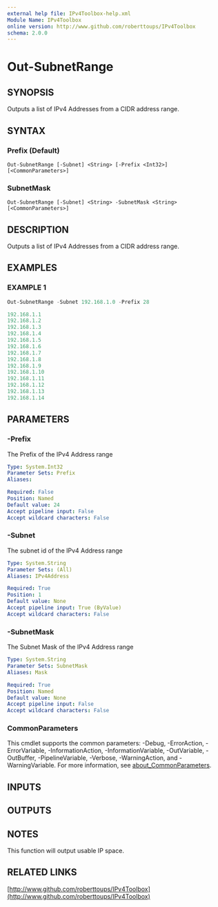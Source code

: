 ```yaml
---
external help file: IPv4Toolbox-help.xml
Module Name: IPv4Toolbox
online version: http://www.github.com/roberttoups/IPv4Toolbox
schema: 2.0.0
---
```


# Out-SubnetRange

## SYNOPSIS
Outputs a list of IPv4 Addresses from a CIDR address range.

## SYNTAX

### Prefix (Default)
```
Out-SubnetRange [-Subnet] <String> [-Prefix <Int32>] [<CommonParameters>]
```

### SubnetMask
```
Out-SubnetRange [-Subnet] <String> -SubnetMask <String> [<CommonParameters>]
```

## DESCRIPTION
Outputs a list of IPv4 Addresses from a CIDR address range.

## EXAMPLES

### EXAMPLE 1
```powershell
Out-SubnetRange -Subnet 192.168.1.0 -Prefix 28
```

```powershell
192.168.1.1
192.168.1.2
192.168.1.3
192.168.1.4
192.168.1.5
192.168.1.6
192.168.1.7
192.168.1.8
192.168.1.9
192.168.1.10
192.168.1.11
192.168.1.12
192.168.1.13
192.168.1.14    
```

## PARAMETERS

### -Prefix
The Prefix of the IPv4 Address range

```yaml
Type: System.Int32
Parameter Sets: Prefix
Aliases:

Required: False
Position: Named
Default value: 24
Accept pipeline input: False
Accept wildcard characters: False
```

### -Subnet
The subnet id of the IPv4 Address range

```yaml
Type: System.String
Parameter Sets: (All)
Aliases: IPv4Address

Required: True
Position: 1
Default value: None
Accept pipeline input: True (ByValue)
Accept wildcard characters: False
```

### -SubnetMask
The Subnet Mask of the IPv4 Address range

```yaml
Type: System.String
Parameter Sets: SubnetMask
Aliases: Mask

Required: True
Position: Named
Default value: None
Accept pipeline input: False
Accept wildcard characters: False
```

### CommonParameters
This cmdlet supports the common parameters: -Debug, -ErrorAction, -ErrorVariable, -InformationAction, -InformationVariable, -OutVariable, -OutBuffer, -PipelineVariable, -Verbose, -WarningAction, and -WarningVariable. For more information, see [about_CommonParameters](http://go.microsoft.com/fwlink/?LinkID=113216).

## INPUTS

## OUTPUTS

## NOTES
This function will output usable IP space.

## RELATED LINKS

[http://www.github.com/roberttoups/IPv4Toolbox](http://www.github.com/roberttoups/IPv4Toolbox)

